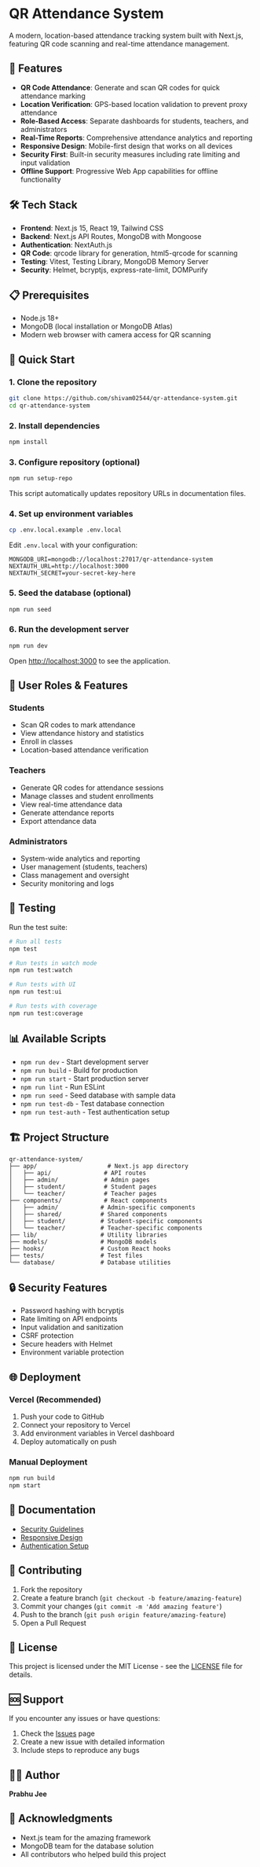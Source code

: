 # QR Attendance System

A modern, location-based attendance tracking system built with Next.js, featuring QR code scanning and real-time attendance management.

## 🚀 Features

- **QR Code Attendance**: Generate and scan QR codes for quick attendance marking
- **Location Verification**: GPS-based location validation to prevent proxy attendance
- **Role-Based Access**: Separate dashboards for students, teachers, and administrators
- **Real-Time Reports**: Comprehensive attendance analytics and reporting
- **Responsive Design**: Mobile-first design that works on all devices
- **Security First**: Built-in security measures including rate limiting and input validation
- **Offline Support**: Progressive Web App capabilities for offline functionality

## 🛠️ Tech Stack

- **Frontend**: Next.js 15, React 19, Tailwind CSS
- **Backend**: Next.js API Routes, MongoDB with Mongoose
- **Authentication**: NextAuth.js
- **QR Code**: qrcode library for generation, html5-qrcode for scanning
- **Testing**: Vitest, Testing Library, MongoDB Memory Server
- **Security**: Helmet, bcryptjs, express-rate-limit, DOMPurify

## 📋 Prerequisites

- Node.js 18+ 
- MongoDB (local installation or MongoDB Atlas)
- Modern web browser with camera access for QR scanning

## 🚀 Quick Start

### 1. Clone the repository
```bash
git clone https://github.com/shivam02544/qr-attendance-system.git
cd qr-attendance-system
```

### 2. Install dependencies
```bash
npm install
```

### 3. Configure repository (optional)
```bash
npm run setup-repo
```
This script automatically updates repository URLs in documentation files.

### 4. Set up environment variables
```bash
cp .env.local.example .env.local
```

Edit `.env.local` with your configuration:
```env
MONGODB_URI=mongodb://localhost:27017/qr-attendance-system
NEXTAUTH_URL=http://localhost:3000
NEXTAUTH_SECRET=your-secret-key-here
```

### 5. Seed the database (optional)
```bash
npm run seed
```

### 6. Run the development server
```bash
npm run dev
```

Open [http://localhost:3000](http://localhost:3000) to see the application.

## 📱 User Roles & Features

### Students
- Scan QR codes to mark attendance
- View attendance history and statistics
- Enroll in classes
- Location-based attendance verification

### Teachers
- Generate QR codes for attendance sessions
- Manage classes and student enrollments
- View real-time attendance data
- Generate attendance reports
- Export attendance data

### Administrators
- System-wide analytics and reporting
- User management (students, teachers)
- Class management and oversight
- Security monitoring and logs

## 🧪 Testing

Run the test suite:
```bash
# Run all tests
npm test

# Run tests in watch mode
npm run test:watch

# Run tests with UI
npm run test:ui

# Run tests with coverage
npm run test:coverage
```

## 📊 Available Scripts

- `npm run dev` - Start development server
- `npm run build` - Build for production
- `npm run start` - Start production server
- `npm run lint` - Run ESLint
- `npm run seed` - Seed database with sample data
- `npm run test-db` - Test database connection
- `npm run test-auth` - Test authentication setup

## 🏗️ Project Structure

```
qr-attendance-system/
├── app/                    # Next.js app directory
│   ├── api/               # API routes
│   ├── admin/             # Admin pages
│   ├── student/           # Student pages
│   └── teacher/           # Teacher pages
├── components/            # React components
│   ├── admin/            # Admin-specific components
│   ├── shared/           # Shared components
│   ├── student/          # Student-specific components
│   └── teacher/          # Teacher-specific components
├── lib/                  # Utility libraries
├── models/               # MongoDB models
├── hooks/                # Custom React hooks
├── tests/                # Test files
└── database/             # Database utilities
```

## 🔒 Security Features

- Password hashing with bcryptjs
- Rate limiting on API endpoints
- Input validation and sanitization
- CSRF protection
- Secure headers with Helmet
- Environment variable protection

## 🌐 Deployment

### Vercel (Recommended)
1. Push your code to GitHub
2. Connect your repository to Vercel
3. Add environment variables in Vercel dashboard
4. Deploy automatically on push

### Manual Deployment
```bash
npm run build
npm start
```

## 📖 Documentation

- [Security Guidelines](./SECURITY.md)
- [Responsive Design](./RESPONSIVE_DESIGN.md)
- [Authentication Setup](./auth-README.md)

## 🤝 Contributing

1. Fork the repository
2. Create a feature branch (`git checkout -b feature/amazing-feature`)
3. Commit your changes (`git commit -m 'Add amazing feature'`)
4. Push to the branch (`git push origin feature/amazing-feature`)
5. Open a Pull Request

## 📄 License

This project is licensed under the MIT License - see the [LICENSE](LICENSE) file for details.

## 🆘 Support

If you encounter any issues or have questions:

1. Check the [Issues](../../issues) page
2. Create a new issue with detailed information
3. Include steps to reproduce any bugs

## 👨‍💻 Author

**Prabhu Jee**

## 🙏 Acknowledgments

- Next.js team for the amazing framework
- MongoDB team for the database solution
- All contributors who helped build this project
